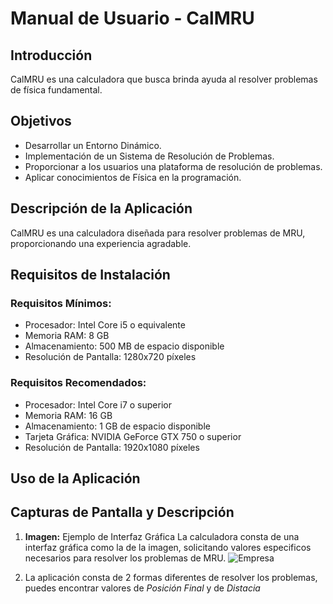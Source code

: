 
# Manual de Usuario - CalMRU

## Introducción
CalMRU es una calculadora que busca brinda ayuda al resolver problemas de física fundamental.

## Objetivos
- Desarrollar un Entorno Dinámico.
- Implementación de un Sistema de Resolución de Problemas.
- Proporcionar a los usuarios una plataforma de resolución de problemas.
- Aplicar conocimientos de Física en la programación.

## Descripción de la Aplicación
CalMRU es una calculadora diseñada para resolver problemas de MRU, proporcionando una experiencia agradable.

## Requisitos de Instalación
### Requisitos Mínimos:
- Procesador: Intel Core i5 o equivalente
- Memoria RAM: 8 GB
- Almacenamiento: 500 MB de espacio disponible
- Resolución de Pantalla: 1280x720 píxeles

### Requisitos Recomendados:
- Procesador: Intel Core i7 o superior
- Memoria RAM: 16 GB
- Almacenamiento: 1 GB de espacio disponible
- Tarjeta Gráfica: NVIDIA GeForce GTX 750 o superior
- Resolución de Pantalla: 1920x1080 píxeles


## Uso de la Aplicación

## Capturas de Pantalla y Descripción
1. **Imagen:** Ejemplo de Interfaz Gráfica
   La calculadora consta de una interfaz gráfica como la de la imagen, solicitando valores especificos necesarios para resolver los problemas de MRU.
![Empresa]([https://github.com/davco0720/Starlight/blob/main/Documentaci%C3%B3n%20y%20ayuda/img_user/Empresa.png](https://graficacal.netlify.app/img/mru_i.png))

2. La aplicación consta de 2 formas diferentes de resolver los problemas, puedes encontrar valores de *Posición Final* y de *Distacia*
